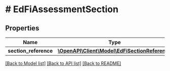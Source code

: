 # # EdFiAssessmentSection

## Properties

Name | Type | Description | Notes
------------ | ------------- | ------------- | -------------
**section_reference** | [**\OpenAPI\Client\Model\EdFiSectionReference**](EdFiSectionReference.md) |  |

[[Back to Model list]](../../README.md#models) [[Back to API list]](../../README.md#endpoints) [[Back to README]](../../README.md)
